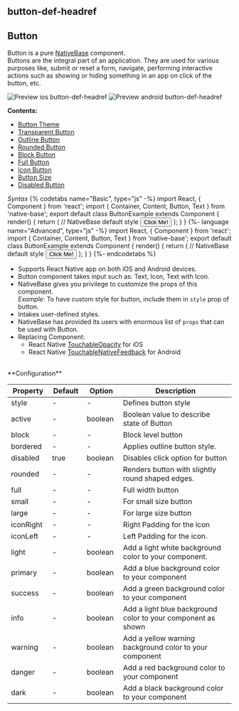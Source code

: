 ## button-def-headref
## Button

Button is a pure [NativeBase](https://nativebase.io/) component.<br />
Buttons are the integral part of an application. They are used for various purposes like, submit or reset a form, navigate, performing interactive actions such as showing or hiding something in an app on click of the button, etc.<br />


![Preview ios button-def-headref](https://raw.githubusercontent.com/GeekyAnts/NativeBase-KitchenSink/master/screenshots/ios/buttons.png)
![Preview android button-def-headref](https://raw.githubusercontent.com/GeekyAnts/NativeBase-KitchenSink/master/screenshots/android/buttons.png)

**Contents:**
* [Button Theme](Components.md#button-theme-headref)
* [Transparent Button](Components.md#button-transparent-headref)
* [Outline Button](Components.md#button-outline-headref)
* [Rounded Button](Components.md#button-rounded-headref)
* [Block Button](Components.md#button-block-headref)
* [Full Button](Components.md#button-full-headref)
* [Icon Button](Components.md#button-icon-headref)
* [Button Size](Components.md#button-size-headref)
* [Disabled Button](Components.md#button-disabled-headref)


*Syntax*
{% codetabs name="Basic", type="js" -%}
import React, { Component } from 'react';
import { Container, Content, Button, Text } from 'native-base';
export default class ButtonExample extends Component {
  render() {
    return (
      <Container>
        <Content>
          // NativeBase default style
          <Button>
            <Text>Click Me! </Text>
          </Button>
        </Content>
      </Container>
    );
  }
}
{%- language name="Advanced", type="js" -%}
import React, { Component } from 'react';
import { Container, Content, Button, Text } from 'native-base';
export default class ButtonExample extends Component {
  render() {
    return (
      <Container>
        <Content>
          // NativeBase default style
          <Button>
            <Text> Click Me! </Text>
          </Button>
        </Content>
      </Container>
    );
  }
}
{%- endcodetabs %}<br />

* Supports React Native app on both iOS and Android devices.
* Button component takes input such as: Text, Icon, Text with Icon.
* NativeBase gives you privilege to customize the props of this component.<br />
  *Example*: To have custom style for button, include them in <code>style</code> prop of button.
* Intakes user-defined styles.
* NativeBase has provided its users with enormous list of <code>props</code> that can be used with Button.
* Replacing Component:
    -   React Native [TouchableOpacity](https://facebook.github.io/react-native/docs/touchableopacity.html) for iOS
    -   React Native [TouchableNativeFeedback](http://facebook.github.io/react-native/docs/touchablenativefeedback.html) for Android

<br />
**Configuration**

<table class = "table table-bordered">
    <thead>
        <tr>
            <th>Property</th>
            <th>Default</th>
            <th>Option</th>
            <th width="50%">Description</th>
        </tr>
    </thead>
    <tbody>
        <tr>
            <td>style</td>
            <td> - </td>
            <td> - </td>
            <td>Defines button style</td>
        </tr>
        <tr>
            <td>active</td>
            <td> - </td>
            <td> boolean </td>
            <td>Boolean value to describe state of Button</td>
        </tr>
        <tr>
            <td>block</td>
            <td> - </td>
            <td> - </td>
            <td>Block level button</td>
        </tr>
        <tr>
            <td>bordered</td>
            <td> - </td>
            <td> - </td>
            <td>Applies outline button style.</td>
        </tr>
        <tr>
            <td>disabled</td>
            <td> true </td>
            <td> boolean </td>
            <td>Disables click option for button</td>
        </tr>
        <tr>
            <td>rounded</td>
            <td> - </td>
            <td> - </td>
            <td>Renders button with slightly round shaped edges.</td>
        </tr>
        <tr>
            <td>full</td>
            <td> - </td>
            <td> - </td>
            <td>Full width button</td>
        </tr>
        <tr>
            <td>small</td>
            <td> - </td>
            <td> - </td>
            <td>For small size button</td>
        </tr>
        <tr>
            <td>large</td>
            <td> - </td>
            <td> - </td>
            <td>For large size button</td>
        </tr>
        <tr>
            <td>iconRight</td>
            <td> - </td>
            <td> - </td>
            <td>Right Padding for the icon</td>
        </tr>
        <tr>
            <td>iconLeft</td>
            <td> - </td>
            <td> - </td>
            <td>Left Padding for the icon.</td>
        </tr>
        <tr>
            <td>light</td>
            <td> - </td>
            <td> boolean </td>
            <td>Add a light white background color to your component.</td>
        </tr>
        <tr>
            <td>primary</td>
            <td> - </td>
            <td> boolean </td>
            <td>Add a blue background color to your component</td>
        </tr>
        <tr>
            <td>success</td>
            <td> - </td>
            <td> boolean </td>
            <td>Add a green background color to your component</td>
        </tr>
        <tr>
            <td>info</td>
            <td> - </td>
            <td> boolean </td>
            <td>Add a light blue background color to your component as shown</td>
        </tr>
        <tr>
            <td>warning</td>
            <td> - </td>
            <td> boolean </td>
            <td>Add a yellow warning background color to your component</td>
        </tr>
        <tr>
            <td>danger</td>
            <td> - </td>
            <td> boolean </td>
            <td>Add a red background color to your component</td>
        </tr>
        <tr>
            <td>dark</td>
            <td> - </td>
            <td> boolean </td>
            <td>Add a black background color to your component</td>
        </tr>
    </tbody>
</table><br />
